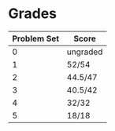 # Grades

Problem Set | Score | 
---- | ---- |
0 | ungraded |
1 | 52/54 | 
2 | 44.5/47 |
3 | 40.5/42 |
4 | 32/32 |
5 | 18/18 |
